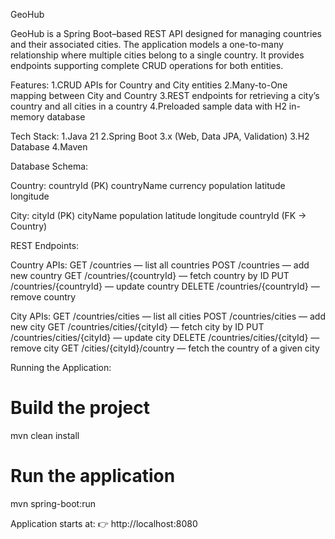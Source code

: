 GeoHub

GeoHub is a Spring Boot–based REST API designed for managing countries and their associated cities.
The application models a one-to-many relationship where multiple cities belong to a single country.
It provides endpoints supporting complete CRUD operations for both entities.

Features:
1.CRUD APIs for Country and City entities
2.Many-to-One mapping between City and Country
3.REST endpoints for retrieving a city’s country and all cities in a country
4.Preloaded sample data with H2 in-memory database

Tech Stack:
1.Java 21
2.Spring Boot 3.x (Web, Data JPA, Validation)
3.H2 Database
4.Maven

Database Schema:

Country:
countryId (PK)
countryName
currency
population
latitude
longitude

City:
cityId (PK)
cityName
population
latitude
longitude
countryId (FK → Country)

REST Endpoints:

Country APIs:
GET /countries — list all countries
POST /countries — add new country
GET /countries/{countryId} — fetch country by ID
PUT /countries/{countryId} — update country
DELETE /countries/{countryId} — remove country

City APIs:
GET /countries/cities — list all cities
POST /countries/cities — add new city
GET /countries/cities/{cityId} — fetch city by ID
PUT /countries/cities/{cityId} — update city
DELETE /countries/cities/{cityId} — remove city
GET /cities/{cityId}/country — fetch the country of a given city

Running the Application:

# Build the project
mvn clean install

# Run the application
mvn spring-boot:run


Application starts at:
👉 http://localhost:8080